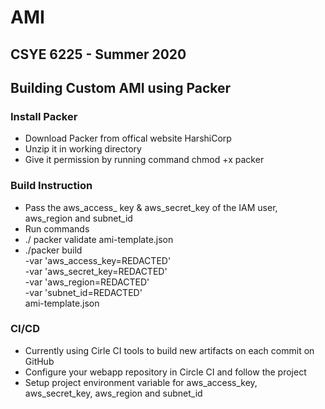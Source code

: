 # AMI
## CSYE 6225 - Summer 2020

## Building Custom AMI using Packer

### Install Packer
- Download Packer from offical website HarshiCorp
- Unzip it in working directory
- Give it permission by running command chmod +x packer

### Build Instruction
- Pass the aws_access_ key & aws_secret_key of the IAM user, aws_region and subnet_id
- Run commands
-  ./ packer validate ami-template.json
- ./packer build \
       -var 'aws_access_key=REDACTED' \
       -var 'aws_secret_key=REDACTED' \
       -var 'aws_region=REDACTED' \
       -var 'subnet_id=REDACTED' \
       ami-template.json

### CI/CD
- Currently using Cirle CI tools to build new artifacts on each commit on GitHub
- Configure your webapp repository in Circle CI and follow the project
- Setup project environment variable for aws_access_key, aws_secret_key, aws_region and subnet_id